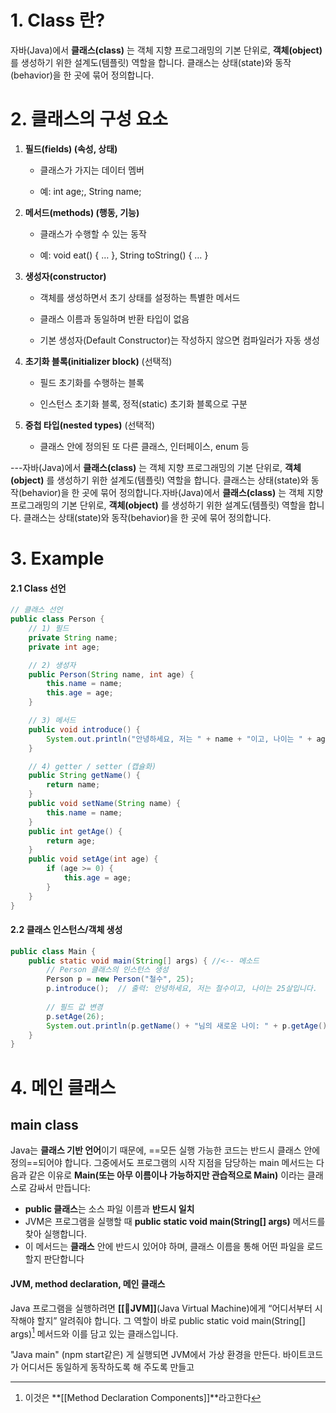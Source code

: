 # 1. Class 란?
자바(Java)에서 **클래스(class)** 는 객체 지향 프로그래밍의 기본 단위로, **객체(object)** 를 생성하기 위한 설계도(템플릿) 역할을 합니다. 클래스는 상태(state)와 동작(behavior)을 한 곳에 묶어 정의합니다.

# **2. 클래스의 구성 요소**

1. **필드(fields) (속성, 상태)**
    
    - 클래스가 가지는 데이터 멤버
        
    - 예: int age;, String name;
        
    
2. **메서드(methods) (행동, 기능)**
    
    - 클래스가 수행할 수 있는 동작
        
    - 예: void eat() { … }, String toString() { … }
        
    
3. **생성자(constructor)**
    
    - 객체를 생성하면서 초기 상태를 설정하는 특별한 메서드
        
    - 클래스 이름과 동일하며 반환 타입이 없음
        
    - 기본 생성자(Default Constructor)는 작성하지 않으면 컴파일러가 자동 생성
        
    
4. **초기화 블록(initializer block)** (선택적)
    
    - 필드 초기화를 수행하는 블록
        
    - 인스턴스 초기화 블록, 정적(static) 초기화 블록으로 구분
        
    
5. **중첩 타입(nested types)** (선택적)
    
    - 클래스 안에 정의된 또 다른 클래스, 인터페이스, enum 등
        
    

---자바(Java)에서 **클래스(class)** 는 객체 지향 프로그래밍의 기본 단위로, **객체(object)** 를 생성하기 위한 설계도(템플릿) 역할을 합니다. 클래스는 상태(state)와 동작(behavior)을 한 곳에 묶어 정의합니다.자바(Java)에서 **클래스(class)** 는 객체 지향 프로그래밍의 기본 단위로, **객체(object)** 를 생성하기 위한 설계도(템플릿) 역할을 합니다. 클래스는 상태(state)와 동작(behavior)을 한 곳에 묶어 정의합니다.

# 3. Example
#### 2.1 Class 선언
```java
// 클래스 선언
public class Person {
    // 1) 필드
    private String name;
    private int age;

    // 2) 생성자
    public Person(String name, int age) {
        this.name = name;
        this.age = age;
    }

    // 3) 메서드
    public void introduce() {
        System.out.println("안녕하세요, 저는 " + name + "이고, 나이는 " + age + "살입니다.");
    }

    // 4) getter / setter (캡슐화)
    public String getName() {
        return name;
    }
    public void setName(String name) {
        this.name = name;
    }
    public int getAge() {
        return age;
    }
    public void setAge(int age) {
        if (age >= 0) {
            this.age = age;
        }
    }
}
```
#### 2.2 클래스 인스턴스/객체 생성
```Java
public class Main {
    public static void main(String[] args) { //<-- 메소드
        // Person 클래스의 인스턴스 생성
        Person p = new Person("철수", 25);
        p.introduce();  // 출력: 안녕하세요, 저는 철수이고, 나이는 25살입니다.
        
        // 필드 값 변경
        p.setAge(26);
        System.out.println(p.getName() + "님의 새로운 나이: " + p.getAge());
    }
}
```

# 4. 메인 클래스
## main class
Java는 **클래스 기반 언어**이기 때문에, ==모든 실행 가능한 코드는 반드시 클래스 안에 정의==되어야 합니다. 그중에서도 프로그램의 시작 지점을 담당하는 main 메서드는 다음과 같은 이유로 **Main(또는 아무 이름이나 가능하지만 관습적으로 Main)** 이라는 클래스로 감싸서 만듭니다:
- **public 클래스**는 소스 파일 이름과 **반드시 일치**
- JVM은 프로그램을 실행할 때 **public static void main(String[] args)** 메서드를 찾아 실행합니다.
- 이 메서드는 **클래스** 안에 반드시 있어야 하며, 클래스 이름을 통해 어떤 파일을 로드할지 판단합니다

#### JVM, **method declaration**, 메인 클래스
Java 프로그램을 실행하려면 **[[JVM]]**(Java Virtual Machine)에게 “어디서부터 시작해야 할지” 알려줘야 합니다. 그 역할이 바로 public static void main(String[] args)[^1] 메서드와 이를 담고 있는 클래스입니다. 

"Java main" (npm start같은) 게 실행되면 JVM에서 가상 환경을 만든다. 바이트코드가 어디서든 동일하게 동작하도록 해 주도록 만들고 

[^1]: 이것은 **[[Method Declaration Components]]**라고한다
